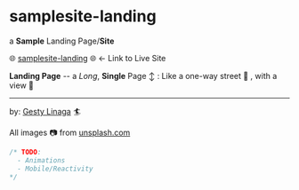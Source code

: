 # samplesite-landing
a **Sample** Landing Page/**Site**

🌐 [samplesite-landing](https://gesty.dev/samplesite-landing) 🌐 <- Link to Live Site

**Landing Page** -- a *Long*, **Single** Page ↕️ : Like a one-way street 🚗 , with a view 🌄

---
by: [Gesty Linaga](https://gesty.dev) 🏄

All images 📷 from [unsplash.com](https://unsplash.com)

```javascript
/* TODO:
  - Animations
  - Mobile/Reactivity
*/
```
